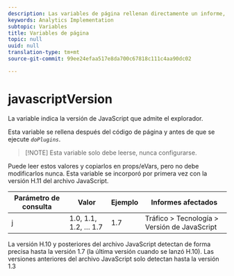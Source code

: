 ```yaml
---
description: Las variables de página rellenan directamente un informe, como pageName, Props de lista, Variables de lista, etc.
keywords: Analytics Implementation
subtopic: Variables
title: Variables de página
topic: null
uuid: null
translation-type: tm+mt
source-git-commit: 99ee24efaa517e8da700c67818c111c4aa90dc02

---
```




# javascriptVersion

La variable indica la versión de JavaScript que admite el explorador.


<!-- 

javascriptVersion.xml

 -->

Esta variable se rellena después del código de página y antes de que se ejecute *`doPlugins`*.

> [!NOTE] Esta variable solo debe leerse, nunca configurarse.

Puede leer estos valores y copiarlos en props/eVars, pero no debe modificarlos nunca. Esta variable se incorporó por primera vez con la versión H.11 del archivo JavaScript.

| Parámetro de consulta | Valor | Ejemplo | Informes afectados |
|---|---|---|---|
| j | 1.0, 1.1, 1.2, … 1.7 | 1.7 | Tráfico &gt; Tecnología &gt; Versión de JavaScript |

La versión H.10 y posteriores del archivo JavaScript detectan de forma precisa hasta la versión 1.7 (la última versión cuando se lanzó H.10). Las versiones anteriores del archivo JavaScript solo detectan hasta la versión 1.3

